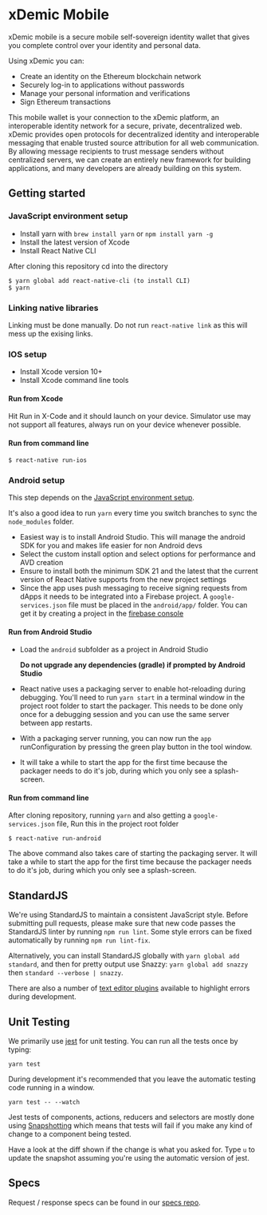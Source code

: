 # xDemic Mobile

xDemic mobile is a secure mobile self-sovereign identity wallet that gives you complete control over your identity and personal data.

Using xDemic you can:

- Create an identity on the Ethereum blockchain network
- Securely log-in to applications without passwords
- Manage your personal information and verifications
- Sign Ethereum transactions

This mobile wallet is your connection to the xDemic platform, an interoperable identity network for a secure, private, decentralized web. xDemic provides open protocols for decentralized identity and interoperable messaging that enable trusted source attribution for all web communication. By allowing message recipients to trust message senders without centralized servers, we can create an entirely new framework for building applications, and many developers are already building on this system.

## Getting started

### JavaScript environment setup

- Install yarn with `brew install yarn` or `npm install yarn -g`
- Install the latest version of Xcode
- Install React Native CLI

After cloning this repository cd into the directory

```bash=
$ yarn global add react-native-cli (to install CLI)
$ yarn
```

### Linking native libraries

Linking must be done manually. Do not run `react-native link` as this will mess up the exising links.

### IOS setup

- Install Xcode version 10+
- Install Xcode command line tools

#### Run from Xcode

Hit Run in X-Code and it should launch on your device. Simulator use may not support all features, always run on your device whenever possible.

#### Run from command line

```bash=
$ react-native run-ios
```

### Android setup

This step depends on the [JavaScript environment setup](#javascript-environment-setup).

It's also a good idea to run `yarn` every time you switch branches to sync the `node_modules` folder.

- Easiest way is to install Android Studio. This will manage the android SDK for you and makes life easier for non Android devs
- Select the custom install option and select options for performance and AVD creation
- Ensure to install both the minimum SDK 21 and the latest that the current version of React Native supports from the new project settings
- Since the app uses push messaging to receive signing requests from dApps it needs to be integrated into a Firebase project.
  A `google-services.json` file must be placed in the `android/app/` folder.
  You can get it by creating a project in the [firebase console](https://console.firebase.google.com)

#### Run from Android Studio

- Load the `android` subfolder as a project in Android Studio

  **Do not upgrade any dependencies (gradle) if prompted by Android Studio**

- React native uses a packaging server to enable hot-reloading during debugging.
  You'll need to run `yarn start` in a terminal window in the project root folder to start the packager.
  This needs to be done only once for a debugging session and you can use the same server between app restarts.
- With a packaging server running, you can now run the `app` runConfiguration by pressing the green play button in the tool window.

- It will take a while to start the app for the first time because the packager needs to do it's job, during which you only see a splash-screen.

#### Run from command line

After cloning repository, running `yarn` and also getting a `google-services.json` file,
Run this in the project root folder

```bash=
$ react-native run-android
```

The above command also takes care of starting the packaging server.
It will take a while to start the app for the first time because the packager needs to do it's job, during which you only see a splash-screen.

## StandardJS

We're using StandardJS to maintain a consistent JavaScript style. Before submitting pull requests, please make sure that new code passes the StandardJS linter by running `npm run lint`. Some style errors can be fixed automatically by running `npm run lint-fix`.

Alternatively, you can install StandardJS globally with `yarn global add standard`, and then for pretty output use Snazzy: `yarn global add snazzy` then `standard --verbose | snazzy`.

There are also a number of [text editor plugins](https://github.com/feross/standard#text-editor-plugins) available to highlight errors during development.

## Unit Testing

We primarily use [jest](https://facebook.github.io/jest/) for unit testing. You can run all the tests once by typing:

```
yarn test
```

During development it's recommended that you leave the automatic testing code running in a window.

```
yarn test -- --watch
```

Jest tests of components, actions, reducers and selectors are mostly done using [Snapshotting](https://facebook.github.io/jest/docs/tutorial-react.html#snapshot-testing) which
means that tests will fail if you make any kind of change to a component being tested.

Have a look at the diff shown if the change is what you asked for. Type `u` to update the snapshot assuming you're using the automatic version of jest.

## Specs

Request / response specs can be found in our [specs repo](https://github.com/uport-project/specs).

